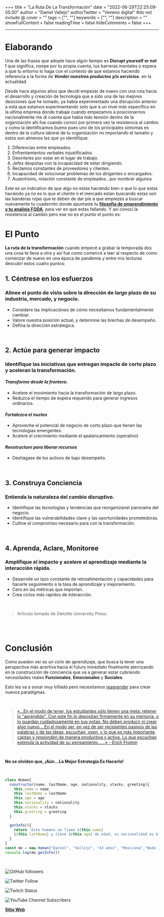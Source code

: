 

+++
title = "La Ruta De La Transformación"
date = "2022-06-29T22:25:09-05:00"
author = "Daniel Vallejo"
authorTwitter = "Veneno digital" #do not include @
cover = ""
tags = ["", ""]
keywords = ["", ""]
description = ""
showFullContent = false
readingTime = false
hideComments = false
+++

---

# Elaborando

Una de las frases que adopte hace algún tiempo es **Disrupt yourself or not !** que significa, rompe por tu propia cuenta,  tus barreras mentales o espera a que tu entorno lo haga con el contexto de que estamos haciendo referencia a la forma de **_Vender nuestros productos y/o servicios._** en la actualidad.


Desde hace algunos años que decidi empezar de nuevo con una ruta hacia el desarrollo y creación de tecnología que a sido una de las mejores desiciones que he tomado, ya habia experimentado una disrupción anterior a esta que estamos experimentando solo que a un nivel más específico en la ultima empresa donde trabaje cuando empezamos a posicionarnos nacionalmente me di cuenta que habia más tensión dentro de la organización ahi fue cuando conoci por primera vez la resistencia al cambío y como la identificamos bueno pues uno de los principales sintomas es dentro de la cultura laboral de tu organización no importando el tamaño y estos son almenos los que yo identifique: 

1. Diferencias entre empleados.
2. Enfrentamientos verbales injustificados.
3. Desinteres por estar en el lugar de trabajo.
4. Jefes despotas con la incapacidad de estar dirigiendo.
5. Reclamos constantes de proveedores y clientes.
6. Incapacidad de solucionar problemas de los dirigentes o encargados.
7. Ausentismo, rotación  constante de empleados...por nombrar algunos

Este es un indicativo de que  algo no estas haciendo bien o que lo que estas haciendo ya no es lo que el cliente ó el mercado estan buscando  estas son las banderas rojas que te deben de dar pie a que empiezes a buscar nuevamente tu cuadernito donde apuntaste tu **[filosofia de emprendimiento y tu analisis FODA](https://danyveneno.github.io/presentacion/)**, para ver en que estas fallando. Y así conocí la resistencia al cambío pero ese no es el punto el punto es:



# El Punto


**La ruta de la transformación** cuando empecé a grabar la temporada dos una cosa te lleva a otra y así fue como comencé a leer al respecto de como comenzar de nuevo en una época de pandemia  y entre mis lecturas descubrí estos cuatro puntos:

## 1. **Céntrese en los esfuerzos**


### **Alinee el punto de vista sobre la dirección de largo plazo de su industria, mercado, y negocio.**


- Considere las implicaciónes de cómo necesitamos fundamentalmente cambiar.
- Valore nuestra posición actual, y determine las brechas de desempeño.
- Defina la dirección estrategica.

<br>



## 2. **Actúe para generar impacto**


### **Identifique las iniciativas que entregan impacto de corto plazo y aceleran la transformación.**


#### **_Transforme desde la frontera_**.
- Acelere el movimiento hacia la transformación de largo plazo.
- Reduzca el tiempo de espera requerido para generar ingresos ordinarios.

#### **_Fortalezca el nucleo_**

- Aproveche el potencial de negocio de corto plazo que tienen las tecnologias emergentes.
- Acelere el crecimiento mediante el apalancamiento (operativo)


#### **_Reestructure para liberar recursos_**

- Deshágase de los activos de bajo desempeño.

<br>





## 3. **Construya Conciencia**


### **Entienda la naturaleza del cambio disruptivo.**


- Identifique las tecnologías y tendencias que reorganizanel panorama del negocio.
- Identifique las vulnerabilidades clave y las oportunidades prometedoras.
- Cultive el compromiso necesario para con la transformación.


<br>

## 4. **Aprenda, Aclare, Monitoree**


### **Amplifique el impacto y acelere el aprendizaje mediante la interacción rápida.**


- Desarrolle un lazo constante de retroalimentación y capacidades para hacerle seguimiento a la tasa de aprendizaje y mejoramiento.
- Cero en las métricas que importan.
- Crea ciclos más rapidos de interacción.

<br>


> Articulo tomado de Deloitte University Press.

<br></br>



# Conclusión

Como pueden ver es un ciclo de aprendizaje, que busca la tener una perspectiva más acertiva hacia el futuro inmediato finalmente aterrizando en la construcción de conciencia que va a generar estar cubriendo necesidades reales **Funcionales**, **Emocionales** y **Sociales**.


Esto les va a sonar muy trillado pero necesitamos [reaprender](https://es.wikipedia.org/wiki/Aprendizaje#:~:text=El%20aprendizaje%20es%20el%20proceso%20a%20trav%C3%A9s%20del,experiencia%2C%20la%20instrucci%C3%B3n%2C%20el%20razonamiento%20y%20la%20observaci%C3%B3n.) para crear nuevos paradigmas.




<br>

> [«...En el modo de tener, los estudiantes sólo tienen una meta: retener lo “aprendido”. Con este fin lo depositan firmemente en su memoria, o lo guardan cuidadosamente en sus notas. No deben producir ni crear algo nuevo....En el modo ser, en vez de ser recipientes pasivos de las palabras y de las ideas, escuchan, oyen, y lo que es más importante, captan y responden de manera productiva y activa. Lo que escuchan estimula la actividad de su pensamiento......»  -  Erich Fromm](https://www.bloghemia.com/2022/02/el-aprendizaje-en-el-estudiante-por.html#:~:text=El%20aprendizaje%20en%20el%20estudiante%20%7C%20por%20Erich,memoria%2C%20o%20lo%20guardan%20cuidadosamente%20en%20sus%20notas.)

<br>

**No se olviden que, ¡Aún...La Mejor Estrategia Es Hacerlo!**

<br>


```js
class Human{
  constructor(name, lastName, age, nationality, stacks, greeting){
    this.name = name
    this.lastName = lastName
    this.age = age
    this.nationality = nationality
    this.stacks = stacks
    this.greeting = greeting
  }

  getInfo(){
    return `Este humano se llama ${this.name}
    ${this.lastName} y tiene ${this.age} de edad, su nacionalidad es ${this.nationality} y esta aprendiendo a programar en ${this.stacks}y te manda saludos ${this.greeting}`
  }
}
const me = new Human("Daniel", "Vallejo", "43 años", "Mexicana","Node Js y Javascript", "desde México")
console.log(me.getInfo())

```

<br>


![GitHub followers](https://img.shields.io/github/followers/DanyVeneno?style=social)

![Twitter Follow](https://img.shields.io/twitter/follow/venenodigital?style=social)

![Twitch Status](https://img.shields.io/twitch/status/yehiibhii?style=social)

![YouTube Channel Subscribers](https://img.shields.io/youtube/channel/subscribers/UC8UhdMAKJX56O2PY8kzBIlw?style=social)


[**Sitio Web**](https://juanitovenenoestudio.azurewebsites.net/)










